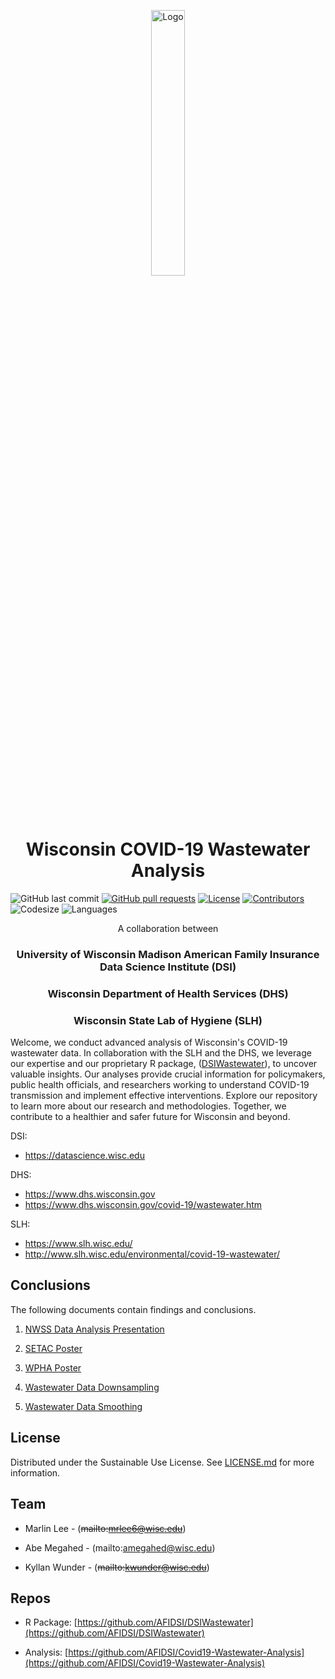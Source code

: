 <p align="center">
  <div align="center">
    <img src="./images/covid-droplet.svg" alt="Logo" style="width:33%">
  </div>
</p>

<h1 align="center">  Wisconsin COVID-19 Wastewater Analysis </h1>

![GitHub last commit](https://img.shields.io/github/last-commit/AFIDSI/Covid19-Wastewater-Analysis)
[![GitHub pull requests](https://img.shields.io/github/issues-pr/AFIDSI/Covid19-Wastewater-Analysis)](https://github.com/AFIDSI/Covid19-Wastewater-Analysis/pulls)
[![License](https://img.shields.io/badge/license-Sustainable_Use_License-green)](./LICENSE.md)
[![Contributors](https://img.shields.io/github/contributors/AFIDSI/Covid19-Wastewater-Analysis)](https://github.com/AFIDSI/Covid19-Wastewater-Analysis/graphs/contributors)
![Codesize](https://img.shields.io/github/languages/code-size/AFIDSI/Covid19-Wastewater-Analysis) 
![Languages](https://img.shields.io/github/languages/count/AFIDSI/Covid19-Wastewater-Analysis)

<p align="center"> A collaboration between </p>
<h3 align="center"> University of Wisconsin Madison American Family Insurance Data Science Institute (DSI) </h3>
<h3 align="center"> Wisconsin Department of Health Services (DHS) </h3>
<h3 align="center"> Wisconsin State Lab of Hygiene (SLH) </h3>

Welcome, we conduct advanced analysis of Wisconsin's COVID-19 wastewater data. In collaboration with the SLH and the DHS, we leverage our expertise and our proprietary R package, ([DSIWastewater]([url](https://github.com/AFIDSI/DSIWastewater))), to uncover valuable insights. Our analyses provide crucial information for policymakers, public health officials, and researchers working to understand COVID-19 transmission and implement effective interventions. Explore our repository to learn more about our research and methodologies. Together, we contribute to a healthier and safer future for Wisconsin and beyond.

DSI:
- <https://datascience.wisc.edu>

DHS:
- <https://www.dhs.wisconsin.gov>
- <https://www.dhs.wisconsin.gov/covid-19/wastewater.htm>

SLH:
- <https://www.slh.wisc.edu/>
- <http://www.slh.wisc.edu/environmental/covid-19-wastewater/>


## Conclusions
The following documents contain findings and conclusions.

1. [NWSS Data Analysis Presentation](./conclusions/NWSS-Data-Analysis-Presentation_5-2-2023/5-2_DHS-presentation.pdf)

2. [SETAC Poster](./conclusions/SETAC-Poster/SETAC-Poster.pdf)

3. [WPHA Poster](./conclusions/WPHA-Poster/WPHA-Paper.PDF)

4. [Wastewater Data Downsampling](./conclusions/downsampling/wastewater-data-downsampling.pdf)

5. [Wastewater Data Smoothing](./conclusions/smoothing/wastewater-data-smoothing.pdf)


## License
Distributed under the Sustainable Use License. See [LICENSE.md](./LICENSE.md) for more information.


## Team
- Marlin Lee - (~~mailto:mrlee6@wisc.edu~~)

- Abe Megahed - (mailto:amegahed@wisc.edu)

- Kyllan Wunder - (~~mailto:kwunder@wisc.edu~~)


## Repos
- R Package: [https://github.com/AFIDSI/DSIWastewater](https://github.com/AFIDSI/DSIWastewater)

- Analysis: [https://github.com/AFIDSI/Covid19-Wastewater-Analysis](https://github.com/AFIDSI/Covid19-Wastewater-Analysis)
